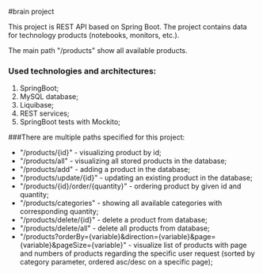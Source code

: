 #brain project

This project is REST API based on Spring Boot. The project contains data for technology products (notebooks, monitors, etc.).

The main path "/products" show all available products.

### Used technologies and architectures:
1. SpringBoot;
2. MySQL database;
3. Liquibase;
4. REST services;
5. SpringBoot tests with Mockito;

###There are multiple paths specified for this project:
- "/products/{id}" - visualizing product by id;
- "/products/all" - visualizing all stored products in the database;
- "/products/add" - adding a product in the database;
- "/products/update/{id}" - updating an existing product in the database;
- "/products/{id}/order/{quantity}" - ordering product by given id and quantity;
- "/products/categories" - showing all available categories with corresponding quantity;
- "/products/delete/{id}" - delete a product from database;
- "/products/delete/all" - delete all products from database;
- "/products?orderBy={variable}&direction={variable}&page={variable}&pageSize={variable}" - visualize list of products with page and numbers of products regarding the specific user request (sorted by category parameter, ordered asc/desc on a specific page);


